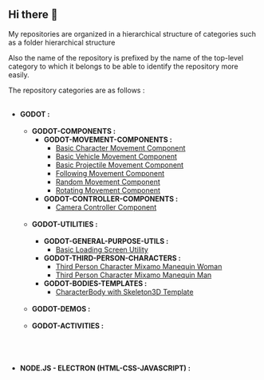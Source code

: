 ## Hi there 👋

My repositories are organized in a hierarchical structure of categories such as a folder hierarchical structure

Also the name of the repository is prefixed by the name of the top-level category to which it belongs to be able to identify the repository more easily.

The repository categories are as follows :
<br/><br/>
* **GODOT :** <br/><br/>
     * **GODOT-COMPONENTS :** 
          * **GODOT-MOVEMENT-COMPONENTS :**
               * [Basic Character Movement Component](https://github.com/chemacarceller/GODOT-Basic-Character-Movement-Component)
               * [Basic Vehicle Movement Component](https://github.com/chemacarceller/Godot-Basic-Vehicle-Movement-Component)
               * [Basic Projectile Movement Component](https://github.com/chemacarceller/GODOT-Basic-Projectile-Movement-Component)
               * [Following Movement Component](https://github.com/chemacarceller/GODOT-Following-Body-Movement-Component)
               * [Random Movement Component](https://github.com/chemacarceller/GODOT-Random-Movement-Component)
               * [Rotating Movement Component](https://github.com/chemacarceller/GODOT-Rotating-Movement-Component)
          * **GODOT-CONTROLLER-COMPONENTS :**
               * [Camera Controller Component](https://github.com/chemacarceller/GODOT-Camera-Controller-Component) <br/><br/>
     * **GODOT-UTILITIES :** <br/><br/>
          * **GODOT-GENERAL-PURPOSE-UTILS :**
               * [Basic Loading Screen Utility](https://github.com/chemacarceller/GODOT-Basic-Loading-Screen-Utility)
          * **GODOT-THIRD-PERSON-CHARACTERS :**
               * [Third Person Character Mixamo Manequin Woman](https://github.com/chemacarceller/GODOT-Third-Person-Character-Utility-Mixamo-Manequin-Woman)
               * [Third Person Character Mixamo Manequin Man](https://github.com/chemacarceller/GODOT-Third-Person-Character-Utility-Mixamo-Manequin-Man)
          * **GODOT-BODIES-TEMPLATES :**
               * [CharacterBody with Skeleton3D Template](https://github.com/chemacarceller/GODOT-CharacterBody-Skeleton-Template) <br/><br/>
     * **GODOT-DEMOS :** <br/><br/>
     * **GODOT-ACTIVITIES :** <br/><br/><br/><br/><br/>
* **NODE.JS - ELECTRON (HTML-CSS-JAVASCRIPT) :**
  <!--
* UNREAL
     * UNREAL-ACTIVITIES :
     * UNREAL-DEMOS :
* UNITY
     * UNITY-ACTIVITIES :
     * UNITY-DEMOS :
-->
